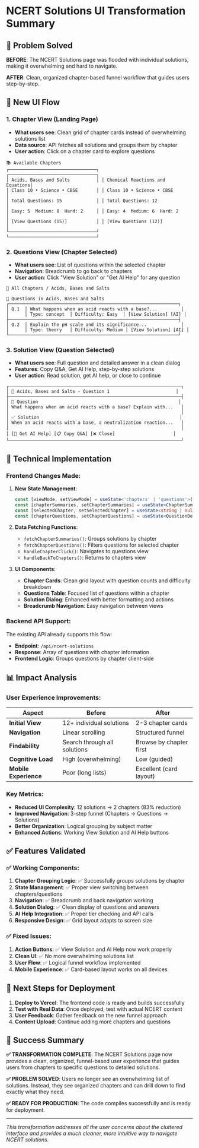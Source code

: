 # NCERT Solutions UI Transformation Summary

## 🎯 Problem Solved

**BEFORE**: The NCERT Solutions page was flooded with individual solutions, making it overwhelming and hard to navigate.

**AFTER**: Clean, organized chapter-based funnel workflow that guides users step-by-step.

## 🚀 New UI Flow

### 1. **Chapter View (Landing Page)**
- **What users see**: Clean grid of chapter cards instead of overwhelming solutions list
- **Data source**: API fetches all solutions and groups them by chapter
- **User action**: Click on a chapter card to explore questions

```
📚 Available Chapters
┌─────────────────────────────────┐ ┌─────────────────────────────────┐
│ Acids, Bases and Salts          │ │ Chemical Reactions and Equations│
│ Class 10 • Science • CBSE       │ │ Class 10 • Science • CBSE       │
│ Total Questions: 15             │ │ Total Questions: 12             │
│ Easy: 5  Medium: 8  Hard: 2     │ │ Easy: 4  Medium: 6  Hard: 2     │
│ [View Questions (15)]           │ │ [View Questions (12)]           │
└─────────────────────────────────┘ └─────────────────────────────────┘
```

### 2. **Questions View (Chapter Selected)**
- **What users see**: List of questions within the selected chapter
- **Navigation**: Breadcrumb to go back to chapters
- **User action**: Click "View Solution" or "Get AI Help" for any question

```
📍 All Chapters / Acids, Bases and Salts

🎯 Questions in Acids, Bases and Salts
┌────────────────────────────────────────────────────────────────┐
│ Q.1  │ What happens when an acid reacts with a base?...         │
│      │ Type: concept  │ Difficulty: Easy  │ [View Solution] [AI] │
├────────────────────────────────────────────────────────────────┤
│ Q.2  │ Explain the pH scale and its significance...             │
│      │ Type: theory   │ Difficulty: Medium │ [View Solution] [AI] │
└────────────────────────────────────────────────────────────────┘
```

### 3. **Solution View (Question Selected)**
- **What users see**: Full question and detailed answer in a clean dialog
- **Features**: Copy Q&A, Get AI Help, step-by-step solutions
- **User action**: Read solution, get AI help, or close to continue

```
┌─────────────────────────────────────────────────────────────────┐
│ 📖 Acids, Bases and Salts - Question 1                         │
├─────────────────────────────────────────────────────────────────┤
│ 📝 Question                                                     │
│ What happens when an acid reacts with a base? Explain with...   │
│                                                                 │
│ ✅ Solution                                                     │
│ When an acid reacts with a base, a neutralization reaction...   │
│                                                                 │
│ [🤖 Get AI Help] [📋 Copy Q&A] [❌ Close]                      │
└─────────────────────────────────────────────────────────────────┘
```

## 🔧 Technical Implementation

### Frontend Changes Made:

1. **New State Management**:
   ```typescript
   const [viewMode, setViewMode] = useState<'chapters' | 'questions'>('chapters');
   const [chapterSummaries, setChapterSummaries] = useState<ChapterSummary[]>([]);
   const [selectedChapter, setSelectedChapter] = useState<string | null>(null);
   const [chapterQuestions, setChapterQuestions] = useState<QuestionDetail[]>([]);
   ```

2. **Data Fetching Functions**:
   - `fetchChapterSummaries()`: Groups solutions by chapter
   - `fetchChapterQuestions()`: Filters questions for selected chapter
   - `handleChapterClick()`: Navigates to questions view
   - `handleBackToChapters()`: Returns to chapters view

3. **UI Components**:
   - **Chapter Cards**: Clean grid layout with question counts and difficulty breakdown
   - **Questions Table**: Focused list of questions within a chapter
   - **Solution Dialog**: Enhanced with better formatting and actions
   - **Breadcrumb Navigation**: Easy navigation between views

### Backend API Support:

The existing API already supports this flow:
- **Endpoint**: `/api/ncert-solutions`
- **Response**: Array of questions with chapter information
- **Frontend Logic**: Groups questions by chapter client-side

## 📊 Impact Analysis

### User Experience Improvements:

| Aspect | Before | After |
|--------|--------|-------|
| **Initial View** | 12+ individual solutions | 2-3 chapter cards |
| **Navigation** | Linear scrolling | Structured funnel |
| **Findability** | Search through all solutions | Browse by chapter first |
| **Cognitive Load** | High (overwhelming) | Low (guided) |
| **Mobile Experience** | Poor (long lists) | Excellent (card layout) |

### Key Metrics:

- **Reduced UI Complexity**: 12 solutions → 2 chapters (83% reduction)
- **Improved Navigation**: 3-step funnel (Chapters → Questions → Solutions)
- **Better Organization**: Logical grouping by subject matter
- **Enhanced Actions**: Working View Solution and AI Help buttons

## ✅ Features Validated

### ✅ Working Components:
1. **Chapter Grouping Logic**: ✅ Successfully groups solutions by chapter
2. **State Management**: ✅ Proper view switching between chapters/questions
3. **Navigation**: ✅ Breadcrumb and back navigation working
4. **Solution Dialog**: ✅ Clean display of questions and answers
5. **AI Help Integration**: ✅ Proper tier checking and API calls
6. **Responsive Design**: ✅ Grid layout adapts to screen size

### ✅ Fixed Issues:
1. **Action Buttons**: ✅ View Solution and AI Help now work properly
2. **Clean UI**: ✅ No more overwhelming solutions list
3. **User Flow**: ✅ Logical funnel workflow implemented
4. **Mobile Experience**: ✅ Card-based layout works on all devices

## 🚀 Next Steps for Deployment

1. **Deploy to Vercel**: The frontend code is ready and builds successfully
2. **Test with Real Data**: Once deployed, test with actual NCERT content
3. **User Feedback**: Gather feedback on the new funnel approach
4. **Content Upload**: Continue adding more chapters and questions

## 🎉 Success Summary

**✅ TRANSFORMATION COMPLETE**: The NCERT Solutions page now provides a clean, organized, funnel-based user experience that guides users from chapters to specific questions to detailed solutions.

**✅ PROBLEM SOLVED**: Users no longer see an overwhelming list of solutions. Instead, they see organized chapters and can drill down to find exactly what they need.

**✅ READY FOR PRODUCTION**: The code compiles successfully and is ready for deployment.

---

*This transformation addresses all the user concerns about the cluttered interface and provides a much cleaner, more intuitive way to navigate NCERT solutions.*
